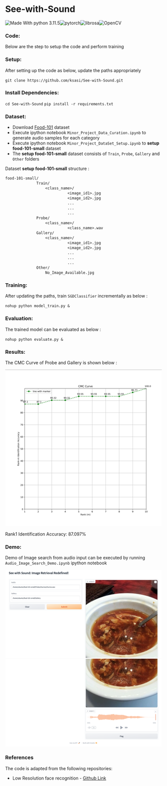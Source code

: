 # See-with-Sound

![Made With python 3.11.5](https://img.shields.io/badge/Made%20with-Python%203.11.5-brightgreen)![pytorch](https://img.shields.io/badge/Made%20with-pytorch-green.svg)![librosa](https://img.shields.io/badge/Made_with-librosa-blue)![OpenCV](https://img.shields.io/badge/Made_with-OpenCV-orange)

### Code:

Below are the step to setup the code and perform training

### Setup:

After setting up the code as below, update the paths appropriately

`git clone https://github.com/ksasi/See-with-Sound.git`

### Install Dependencies:

`cd See-with-Sound`
`pip install -r requirements.txt`

### Dataset:

- Download [Food-101](https://data.vision.ee.ethz.ch/cvl/datasets_extra/food-101/) dataset
- Execute ipython notebook `Minor_Project_Data_Curation.ipynb` to generate audio samples for each category
- Execute ipython notebook `Minor_Project_DataSet_Setup.ipynb` to **setup food-101-small** dataset
- The **setup food-101-small** dataset consists of `Train`, `Probe`, `Gallery` and `Other` folders

Dataset **setup food-101-small** structure :


```
food-101-small/
              Train/
                  <class_name>/
                            <image_id1>.jpg
                            <image_id2>.jpg
                            ...
                            ...
                            ...
              Probe/
                  <class_name>/
                            <class_name>.wav
              Gallery/
                  <class_name>/
                            <image_id1>.jpg
                            <image_id2>.jpg
                            ...
                            ...
                            ...
              Other/
                  No_Image_Available.jpg
```

### Training:

After updating the paths, train `SGDClassifier` incrementally as below :

`nohup python model_train.py &`

### Evaluation:

The trained model can be evaluated as below :

`nohup python evaluate.py &`

### Results:

The CMC Curve of Probe and Gallery is shown below :

![image](cmc_curve.png)

Rank1 Identification Accuracy: 87.097%

### Demo:

Demo of Image search from audio input can be executed by running `Audio_Image_Search_Demo.ipynb` ipython notebook

![Demo1](SC1.png)
![Demo2](SC2.png)

### References

The code is adapted from the following repositories:

- Low Resolution face recognition - [Github Link](https://github.com/ksasi/face-recognition)
